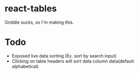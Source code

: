 # react-tables

Griddle sucks, so I'm making this.


# Todo
- Exposed live data sorting (Ex. sort by search input)
- Clicking on table headers will sort data column data(default alphabetical)
